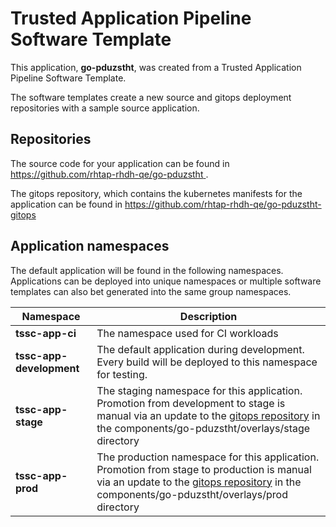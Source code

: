 # Trusted Application Pipeline Software Template

This application, **go-pduzstht**, was created from a Trusted Application Pipeline Software Template.

The software templates create a new source and gitops deployment repositories with a sample source application. 

## Repositories

The source code for your application can be found in [https://github.com/rhtap-rhdh-qe/go-pduzstht ](https://github.com/rhtap-rhdh-qe/go-pduzstht ).
 
The gitops repository, which contains the kubernetes manifests for the application can be found in 
[https://github.com/rhtap-rhdh-qe/go-pduzstht-gitops ](https://github.com/rhtap-rhdh-qe/go-pduzstht-gitops ) 

## Application namespaces 

The default application will be found in the following namespaces. Applications can be deployed into unique namespaces or multiple software templates can also bet generated into the same group namespaces.  

|  Namespace   |  Description   |  
| -------- | -------- |
| **tssc-app-ci** | The namespace used for CI workloads |
| **tssc-app-development** | The default application during development. Every build will be deployed to this namespace for testing. |
| **tssc-app-stage** | The staging namespace for this application. Promotion from development to stage is manual via an update to the [gitops repository](https://github.com/rhtap-rhdh-qe/go-pduzstht-gitops ) in the components/go-pduzstht/overlays/stage directory |
| **tssc-app-prod** | The production namespace for this application. Promotion from stage to production is manual via an update to the [gitops repository](https://github.com/rhtap-rhdh-qe/go-pduzstht-gitops ) in the components/go-pduzstht/overlays/prod directory |